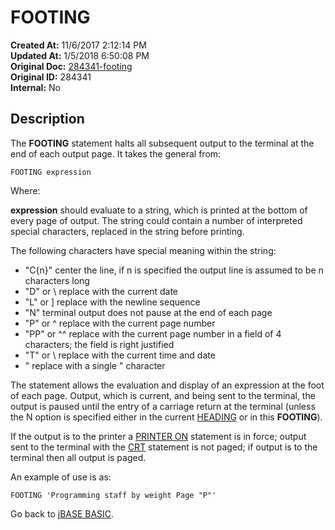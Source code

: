 # FOOTING

**Created At:** 11/6/2017 2:12:14 PM  
**Updated At:** 1/5/2018 6:50:08 PM  
**Original Doc:** [284341-footing](https://docs.jbase.com/36868-jbase-basic/284341-footing)  
**Original ID:** 284341  
**Internal:** No  

## Description

The **FOOTING** statement halts all subsequent output to the terminal at the end of each output page. It takes the general from:

```
FOOTING expression
```

Where:

**expression** should evaluate to a string, which is printed at the bottom of every page of output. The string could contain a number of interpreted special characters, replaced in the string before printing.

The following characters have special meaning within the string:

- "C{n}" center the line, if n is specified the output line is assumed to be n characters long
- "D" or \\ replace with the current date
- "L" or ] replace with the newline sequence
- "N" terminal output does not pause at the end of each page
- "P" or ^ replace with the current page number
- "PP" or ^^ replace with the current page number in a field of 4 characters; the field is right justified
- "T" or \ replace with the current time and date
- " replace with a single " character

The statement allows the evaluation and display of an expression at the foot of each page. Output, which is current, and being sent to the terminal, the output is paused until the entry of a carriage return at the terminal (unless the N option is specified either in the current [HEADING](./../heading) or in this **FOOTING**).

If the output is to the printer a [PRINTER ON](./../printer) statement is in force; output sent to the terminal with the [CRT](./../crt) statement is not paged; if output is to the terminal then all output is paged.

An example of use is as:

```
FOOTING 'Programming staff by weight Page "P"'
```

Go back to [jBASE BASIC](./../jbase-basic-programmers-reference-guide).
